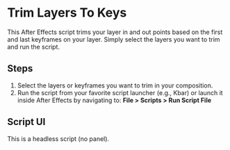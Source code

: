 # Trim Layers To Keys

This After Effects script trims your layer in and out points based on the first and last keyframes on your layer. Simply select the layers you want to trim and run the script.

## Steps

1. Select the layers or keyframes you want to trim in your composition.
2. Run the script from your favorite script launcher (e.g., Kbar) or launch it inside After Effects by navigating to:
   **File > Scripts > Run Script File**

## Script UI

This is a headless script (no panel).
